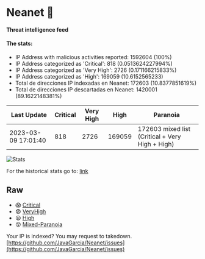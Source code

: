 # Neanet :hocho:
#### Threat intelligence feed
#### The stats:

- IP Address with malicious activities reported: 1592604 (100%)
- IP Address categorized as 'Critical':  818 (0.0513624227994%)
- IP Address categorized as 'Very High':  2726 (0.171166215833%)
- IP Address categorized as 'High':  169059 (10.6152565233)
- Total de direcciones IP indexadas en Neanet:  172603 (10.8377851619%)
- Total de direcciones IP descartadas en Neanet:  1420001 (89.1622148381%)

| Last Update | Critical | Very High | High | Paranoia |
| --- | --- | --- | --- | --- |
| 2023-03-09 17:01:40 | 818 | 2726 | 169059 | 172603 mixed list (Critical + Very High + High)|

![Stats](https://docs.google.com/spreadsheets/d/e/2PACX-1vSnaNMIXVabIpDJjufMlzH7poXnshF3mgd8Is1g9ytUEzVsP5my4Trn8f-xkoLLQ38xpL3HtmUexLo6/pubchart?oid=501124687&format=image)

For the historical stats go to: [link](/stats.csv)
## Raw
- :scream: [Critical](https://raw.githubusercontent.com/JavaGarcia/Neanet/master/blacklists/neanet_critical.txt)
- :fearful: [VeryHigh](https://raw.githubusercontent.com/JavaGarcia/Neanet/master/blacklists/neanet_veryHigh.txtt)
- :frowning: [High](https://raw.githubusercontent.com/JavaGarcia/Neanet/master/blacklists/neanet_high.txt)
- :dizzy_face: [Mixed-Paranoia](https://raw.githubusercontent.com/JavaGarcia/Neanet/master/blacklists/neanet_all.txt)


Your IP is indexed? You may request to takedown. [https://github.com/JavaGarcia/Neanet/issues](https://github.com/JavaGarcia/Neanet/issues)














































































































































































































































































































































































































































































































































































































































































































































































































































































































































































































































































































































































































































































































































































































































































































































































































































































































































































































































































































































































































































































































































































































































































































































































































































































































































































































































































































































































































































































































































































































































































































































































































































































































































































































































































































































































































































































































































































































































































































































































































































































































































































































































































































































































































































































































































































































































































































































































































































































































































































































































































































































































































































































































































































































































































































































































































































































































































































































































































































































































































































































































































































































































































































































































































































































































































































































































































































































































































































































































































































































































































































































































































































































































































































































































































































































































































































































































































































































































































































































































































































































































































































































































































































































































































































































































































































































































































































































































































































































































































































































































































































































































































































































































































































































































































































































































































































































































































































































































































































































